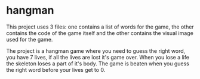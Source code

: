 # hangman

This project uses 3 files: one contains a list of words for the game, the other contains the code of the game itself and the other contains the visual image used for the game.

The project is a hangman game where you need to guess the right word, you have 7 lives, if all the lives are lost it's game over. When you lose a life the skeleton loses a part of it's body. The game is beaten when you guess the right word before your lives get to 0.
